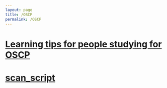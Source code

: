 ```yaml
---
layout: page
title: /OSCP
permalink: /OSCP
---
```


<h1><a href="https://p5js.org/" target="_blank" rel="noopener noreferrer">Learning tips for people studying for OSCP</a></h1>

<h1><a href="https://p5js.org/" target="_blank" rel="noopener noreferrer">scan_script</a></h1>
